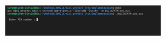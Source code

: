 ![OUTPUT_1](https://raw.githubusercontent.com/260215/260215/master/mini_project_ltts/images/Prompting%20the%20user%20to%20enter%20pin.png)
